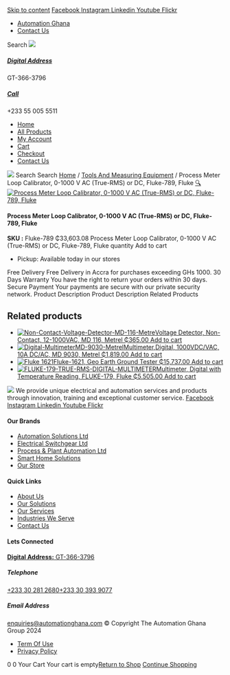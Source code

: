 [Skip to content](https://store.automationghana.com/product/fluke-789-processmeter-ultimate-electrician-tool/#content)
[ Facebook ](https://www.facebook.com/automationgh/) [ Instagram ](https://www.instagram.com/automationgh/) [ Linkedin ](https://www.linkedin.com/company/the-automation-ghana-limited/) [ Youtube ](https://www.youtube.com/channel/UCurrRDUSm5oIW39VXjn1u0w) [ Flickr ](https://www.flickr.com/photos/181794037@N07/)
  * [ Automation Ghana ](https://automationghana.com)
  * [ Contact Us ](https://store.automationghana.com/contact/)


Search
[ ![](https://store.automationghana.com/wp-content/uploads/2024/04/Website-TAGG-Logo-BLUE.png) ](https://store.automationghana.com/)
[ ](https://maps.app.goo.gl/m4xeaagWCNbLk4jM6)
#####  [ Digital Address ](https://maps.app.goo.gl/m4xeaagWCNbLk4jM6)
GT-366-3796 
[ ](tel:+233550055511)
#####  [ Call ](tel:+233550055511)
+233 55 005 5511 
  * [Home](https://store.automationghana.com/)
  * [All Products](https://store.automationghana.com/shop/)
  * [My Account](https://store.automationghana.com/my-account/)
  * [Cart](https://store.automationghana.com/cart/)
  * [Checkout](https://store.automationghana.com/checkout/)
  * [Contact Us](https://store.automationghana.com/contact/)


[![](https://store.automationghana.com/wp-content/uploads/2024/04/AutomationGhana_logo_white.png)](https://store.automationghana.com)
Search
Search
[Home](https://store.automationghana.com) / [Tools And Measuring Equipment](https://store.automationghana.com/product-category/tools-and-measuring-equipment/) / Process Meter Loop Calibrator, 0-1000 V AC (True-RMS) or DC, Fluke-789, Fluke
[🔍](https://store.automationghana.com/product/fluke-789-processmeter-ultimate-electrician-tool/)
[![Process Meter Loop Calibrator, 0-1000 V AC \(True-RMS\) or DC, Fluke-789, Fluke](https://store.automationghana.com/wp-content/uploads/2024/07/photo_2024-07-29_12-31-58-1-600x400.jpg)](https://store.automationghana.com/wp-content/uploads/2024/07/photo_2024-07-29_12-31-58-1.jpg)
####  Process Meter Loop Calibrator, 0-1000 V AC (True-RMS) or DC, Fluke-789, Fluke 
**SKU :** Fluke-789 
₵33,603.08
Process Meter Loop Calibrator, 0-1000 V AC (True-RMS) or DC, Fluke-789, Fluke quantity
Add to cart
  * Pickup: Available today in our stores


Free Delivery 
Free Delivery in Accra for purchases exceeding GHs 1000. 
30 Days Warranty 
You have the right to return your orders within 30 days. 
Secure Payment 
Your payments are secure with our private security network. 
Product Description
Product Description
Related Products 
## Related products
  * [![Non-Contact-Voltage-Detector-MD-116-Metre](https://store.automationghana.com/wp-content/uploads/2020/04/Non-Contact-Voltage-Detector-MD-116-Metrel-300x300.png)Voltage Detector, Non-Contact, 12-1000VAC, MD 116, Metrel ₵365.00 ](https://store.automationghana.com/product/non-contact-voltage-detector-md-116-metrel/)
[Add to cart](https://store.automationghana.com/product/fluke-789-processmeter-ultimate-electrician-tool/?add-to-cart=2015)
  * [![Digital-MultimeterMD-9030-Metrel](https://store.automationghana.com/wp-content/uploads/2020/04/Digital-MultimeterMD-9030-Metrel-300x300.png)Multimeter,Digital, 1000VDC/VAC, 10A DC/AC, MD 9030, Metrel ₵1,819.00 ](https://store.automationghana.com/product/digital-multimetermd-9030-metrel/)
[Add to cart](https://store.automationghana.com/product/fluke-789-processmeter-ultimate-electrician-tool/?add-to-cart=2002)
  * [![Fluke 1621](https://store.automationghana.com/wp-content/uploads/2020/04/FLUKE-1621-EARTHGROUND-300x300.png)Fluke-1621, Geo Earth Ground Tester ₵15,737.00 ](https://store.automationghana.com/product/geo-earth-ground-tester-fluke-1621-fluke/)
[Add to cart](https://store.automationghana.com/product/fluke-789-processmeter-ultimate-electrician-tool/?add-to-cart=2005)
  * [![FLUKE-179-TRUE-RMS-DIGITAL-MULTIMETER](https://store.automationghana.com/wp-content/uploads/2020/04/FLUKE-179-TRUE-RMS-DIGITAL-MULTIMETER-300x300.jpg)Multimeter, Digital with Temperature Reading, FLUKE-179, Fluke ₵5,505.00 ](https://store.automationghana.com/product/digital-multimeter-fluke-179-fluke/)
[Add to cart](https://store.automationghana.com/product/fluke-789-processmeter-ultimate-electrician-tool/?add-to-cart=1999)


![](https://store.automationghana.com/wp-content/uploads/2024/04/AutomationGhana_logo_white.png)
We provide unique electrical and automation services and products through innovation, training and exceptional customer service.
[ Facebook ](https://www.facebook.com/automationgh/) [ Instagram ](https://www.instagram.com/automationgh/) [ Linkedin ](https://www.linkedin.com/company/the-automation-ghana-limited/) [ Youtube ](https://www.youtube.com/channel/UCurrRDUSm5oIW39VXjn1u0w) [ Flickr ](https://www.flickr.com/photos/181794037@N07/)
#### Our Brands
  * [ Automation Solutions Ltd ](https://store.automationghana.com/product/fluke-789-processmeter-ultimate-electrician-tool/)
  * [ Electrical Switchgear Ltd ](https://store.automationghana.com/product/fluke-789-processmeter-ultimate-electrician-tool/)
  * [ Process & Plant Automation Ltd ](https://store.automationghana.com/product/fluke-789-processmeter-ultimate-electrician-tool/)
  * [ Smart Home Solutions ](https://store.automationghana.com/product/fluke-789-processmeter-ultimate-electrician-tool/)
  * [ Our Store ](https://store.automationghana.com/product/fluke-789-processmeter-ultimate-electrician-tool/)


#### Quick Links
  * [ About Us ](https://store.automationghana.com/product/fluke-789-processmeter-ultimate-electrician-tool/)
  * [ Our Solutions ](https://store.automationghana.com/product/fluke-789-processmeter-ultimate-electrician-tool/)
  * [ Our Services ](https://store.automationghana.com/product/fluke-789-processmeter-ultimate-electrician-tool/)
  * [ Industries We Serve ](https://store.automationghana.com/product/fluke-789-processmeter-ultimate-electrician-tool/)
  * [ Contact Us ](https://store.automationghana.com/product/fluke-789-processmeter-ultimate-electrician-tool/)


#### Lets Connected
[**Digital Address:** GT-366-3796](https://maps.app.goo.gl/m4xeaagWCNbLk4jM6)
#####  Telephone 
[ +233 30 281 2680](tel:+233302812680)[+233 30 393 9077](https://store.automationghana.com/product/fluke-789-processmeter-ultimate-electrician-tool/+233303939077)
#####  Email Address 
enquiries@automationghana.com 
© Copyright The Automation Ghana Group 2024
  * [ Term Of Use ](https://store.automationghana.com/product/fluke-789-processmeter-ultimate-electrician-tool/)
  * [ Privacy Policy ](https://store.automationghana.com/product/fluke-789-processmeter-ultimate-electrician-tool/)


0
0
Your Cart
Your cart is empty[Return to Shop](https://store.automationghana.com/shop/)
[Continue Shopping](https://store.automationghana.com/product/fluke-789-processmeter-ultimate-electrician-tool/)
